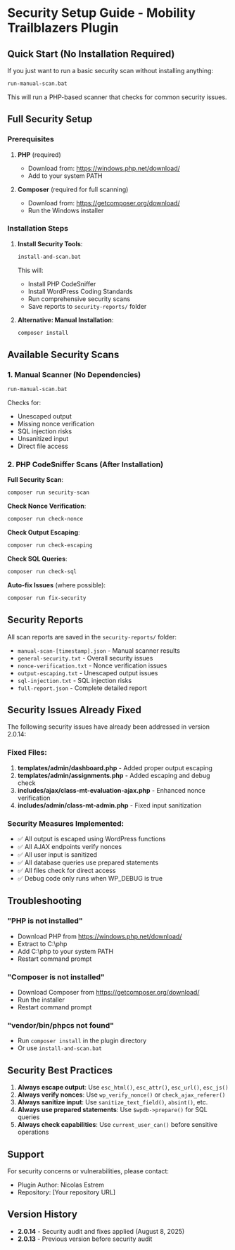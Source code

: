 # Security Setup Guide - Mobility Trailblazers Plugin

## Quick Start (No Installation Required)

If you just want to run a basic security scan without installing anything:

```bash
run-manual-scan.bat
```

This will run a PHP-based scanner that checks for common security issues.

## Full Security Setup

### Prerequisites

1. **PHP** (required)
   - Download from: https://windows.php.net/download/
   - Add to your system PATH

2. **Composer** (required for full scanning)
   - Download from: https://getcomposer.org/download/
   - Run the Windows installer

### Installation Steps

1. **Install Security Tools**:
   ```bash
   install-and-scan.bat
   ```
   This will:
   - Install PHP CodeSniffer
   - Install WordPress Coding Standards
   - Run comprehensive security scans
   - Save reports to `security-reports/` folder

2. **Alternative: Manual Installation**:
   ```bash
   composer install
   ```

## Available Security Scans

### 1. Manual Scanner (No Dependencies)
```bash
run-manual-scan.bat
```
Checks for:
- Unescaped output
- Missing nonce verification
- SQL injection risks
- Unsanitized input
- Direct file access

### 2. PHP CodeSniffer Scans (After Installation)

**Full Security Scan**:
```bash
composer run security-scan
```

**Check Nonce Verification**:
```bash
composer run check-nonce
```

**Check Output Escaping**:
```bash
composer run check-escaping
```

**Check SQL Queries**:
```bash
composer run check-sql
```

**Auto-fix Issues** (where possible):
```bash
composer run fix-security
```

## Security Reports

All scan reports are saved in the `security-reports/` folder:

- `manual-scan-[timestamp].json` - Manual scanner results
- `general-security.txt` - Overall security issues
- `nonce-verification.txt` - Nonce verification issues
- `output-escaping.txt` - Unescaped output issues
- `sql-injection.txt` - SQL injection risks
- `full-report.json` - Complete detailed report

## Security Issues Already Fixed

The following security issues have already been addressed in version 2.0.14:

### Fixed Files:
1. **templates/admin/dashboard.php** - Added proper output escaping
2. **templates/admin/assignments.php** - Added escaping and debug check
3. **includes/ajax/class-mt-evaluation-ajax.php** - Enhanced nonce verification
4. **includes/admin/class-mt-admin.php** - Fixed input sanitization

### Security Measures Implemented:
- ✅ All output is escaped using WordPress functions
- ✅ All AJAX endpoints verify nonces
- ✅ All user input is sanitized
- ✅ All database queries use prepared statements
- ✅ All files check for direct access
- ✅ Debug code only runs when WP_DEBUG is true

## Troubleshooting

### "PHP is not installed"
- Download PHP from https://windows.php.net/download/
- Extract to C:\php
- Add C:\php to your system PATH
- Restart command prompt

### "Composer is not installed"
- Download Composer from https://getcomposer.org/download/
- Run the installer
- Restart command prompt

### "vendor/bin/phpcs not found"
- Run `composer install` in the plugin directory
- Or use `install-and-scan.bat`

## Security Best Practices

1. **Always escape output**: Use `esc_html()`, `esc_attr()`, `esc_url()`, `esc_js()`
2. **Always verify nonces**: Use `wp_verify_nonce()` or `check_ajax_referer()`
3. **Always sanitize input**: Use `sanitize_text_field()`, `absint()`, etc.
4. **Always use prepared statements**: Use `$wpdb->prepare()` for SQL queries
5. **Always check capabilities**: Use `current_user_can()` before sensitive operations

## Support

For security concerns or vulnerabilities, please contact:
- Plugin Author: Nicolas Estrem
- Repository: [Your repository URL]

## Version History

- **2.0.14** - Security audit and fixes applied (August 8, 2025)
- **2.0.13** - Previous version before security audit
